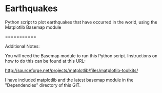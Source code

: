Earthquakes
===========

Python script to plot earthquakes that have occurred in the world, using the Matplotlib Basemap module

===========

Additional Notes:

You will need the Basemap module to run this Python script. Instructions on how to do this can be found at this URL:

http://sourceforge.net/projects/matplotlib/files/matplotlib-toolkits/

I have included matplotlib and the latest basemap module in the "Dependencies" directory of this GIT.
